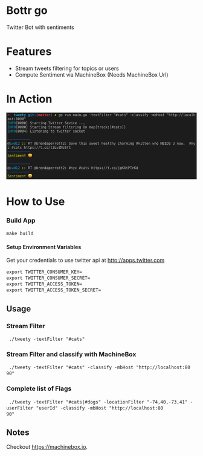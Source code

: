 Bottr go
========

Twitter Bot with sentiments

Features
====
* Stream tweets filtering for topics or users
* Compute Sentiment via MachineBox (Needs MachineBox Url)

In Action
=========
![Terminal](https://github.com/gabber12/bottrgo/raw/master/img/inaction.png)

How to Use
========

### Build App

```
make build
```

#### Setup Environment Variables

Get your credentials to use twitter api at http://apps.twitter.com
```
export TWITTER_CONSUMER_KEY=
export TWITTER_CONSUMER_SECRET=
export TWITTER_ACCESS_TOKEN=
export TWITTER_ACCESS_TOKEN_SECRET=
```

## Usage

### Stream Filter 
```
 ./tweety -textFilter "#cats"       
```

### Stream Filter and classify with MachineBox
```
 ./tweety -textFilter "#cats" -classify -mbHost "http://localhost:80
90"         
```

### Complete list of Flags

```
 ./tweety -textFilter "#cats|#dogs" -locationFilter "-74,40,-73,41" -userFilter "userId" -classify -mbHost "http://localhost:80
90"  
```

## Notes
Checkout https://machinebox.io.